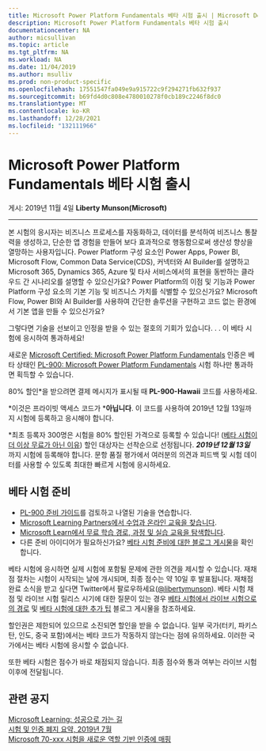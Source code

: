 ```yaml
---
title: Microsoft Power Platform Fundamentals 베타 시험 출시 | Microsoft Docs
description: Microsoft Power Platform Fundamentals 베타 시험 출시
documentationcenter: NA
author: micsullivan
ms.topic: article
ms.tgt_pltfrm: NA
ms.workload: NA
ms.date: 11/04/2019
ms.author: msulliv
ms.prod: non-product-specific
ms.openlocfilehash: 17551547fa049e9a915722c9f294271fb632f937
ms.sourcegitcommit: b69fd4d0c808e4780010278f0cb189c2246f8dc0
ms.translationtype: MT
ms.contentlocale: ko-KR
ms.lasthandoff: 12/28/2021
ms.locfileid: "132111966"
---
```

# <a name="microsoft-power-platform-fundamentals-beta-exam-now-available"></a>Microsoft Power Platform Fundamentals 베타 시험 출시

게시: 2019년 11월 4일 **Liberty Munson(Microsoft)**

___

본 시험의 응시자는 비즈니스 프로세스를 자동화하고, 데이터를 분석하여 비즈니스 통찰력을 생성하고, 단순한 앱 경험을 만들어 보다 효과적으로 행동함으로써 생산성 향상을 열망하는 사용자입니다. Power Platform 구성 요소인 Power Apps, Power BI, Microsoft Flow, Common Data Service(CDS), 커넥터와 AI Builder를 설명하고 Microsoft 365, Dynamics 365, Azure 및 타사 서비스에서의 표현을 동반하는 클라우드 간 시나리오를 설명할 수 있으신가요? Power Platform의 이점 및 기능과 Power Platform 구성 요소의 기본 기능 및 비즈니스 가치를 식별할 수 있으신가요? Microsoft Flow, Power BI와 AI Builder를 사용하여 간단한 솔루션을 구현하고 코드 없는 환경에서 기본 앱을 만들 수 있으신가요?

그렇다면 기술을 선보이고 인정을 받을 수 있는 절호의 기회가 있습니다. . . 이 베타 시험에 응시하여 통과하세요!

새로운 [Microsoft Certified: Microsoft Power Platform Fundamentals](/learn/certifications/power-platform-fundamentals?WT.mc_id=msignitethetour2019_PL900blog_cert-powerplatformfun-blog-wwl) 인증은 베타 상태인 [PL-900: Microsoft Power Platform Fundamentals](/learn/certifications/exams/pl-900?WT.mc_id=msignitethetour2019_PL900blog_cert_examspl900-blog-wwl) 시험 하나만 통과하면 획득할 수 있습니다.

80% 할인*을 받으려면 결제 메시지가 표시될 때 **PL-900-Hawaii** 코드를 사용하세요.

*이것은 프라이빗 액세스 코드가 ***아닙니다**. 이 코드를 사용하여 2019년 12월 13일까지 시험에 등록하고 응시해야 합니다.

*최초 등록자 300명은 시험을 80% 할인된 가격으로 등록할 수 있습니다! ([베타 시험이 더 이상 무료가 아닌 이유](https://www.microsoft.com/en-us/learning/community-blog-post.aspx?BlogId=8&Id=374922)) 할인 대상자는 선착순으로 선정됩니다. ***2019년 12월 13일*** 까지 시험에 등록해야 합니다. 문항 품질 평가에서 여러분의 의견과 피드백 및 시험 데이터를 사용할 수 있도록 최대한 빠르게 시험에 응시하세요.

## <a name="preparing-for-beta-exams"></a>베타 시험 준비

- [PL-900 준비 가이드](/learn/certifications/exams/pl-900)를 검토하고 나열된 기술을 연습합니다.
- [Microsoft Learning Partners에서 수업과 온라인 교육을 찾습니다](https://www.microsoft.com/learning/course-list.aspx).
- [Microsoft Learn에서 무료 학습 경로, 과정 및 실습 교육을 탐색합니다](/learn/browse).
- 다른 준비 아이디어가 필요하신가요? [베타 시험 준비에 대한 블로그 게시물](https://www.microsoft.com/en-us/learning/community-blog-post.aspx?BlogId=8&Id=374544)을 확인합니다.

베타 시험에 응시하면 실제 시험에 포함될 문제에 관한 의견을 제시할 수 있습니다. 재채점 절차는 시험이 시작되는 날에 개시되며, 최종 점수는 약 10일 후 발표됩니다. 재채점 완료 소식을 받고 싶다면 Twitter에서 팔로우하세요([@libertymunson](https://twitter.com/libertymunson)). 베타 시험 채점 및 라이브 시험 릴리스 시기에 대한 질문이 있는 경우 [베타 시험에서 라이브 시험으로의 경로](https://www.microsoft.com/en-us/learning/community-blog-post.aspx?BlogId=8&Id=374675[) 및 [베타 시험에 대한 추가 팁](https://www.microsoft.com/en-us/learning/community-blog-post.aspx?BlogId=8&Id=374723) 블로그 게시물을 참조하세요.

할인권은 제한되어 있으므로 소진되면 할인을 받을 수 없습니다. 일부 국가(터키, 파키스탄, 인도, 중국 포함)에서는 베타 코드가 작동하지 않는다는 점에 유의하세요. 이러한 국가에서는 베타 시험에 응시할 수 없습니다.

또한 베타 시험은 점수가 바로 채점되지 않습니다. 최종 점수와 통과 여부는 라이브 시험 이후에 전달됩니다.

## <a name="related-announcements"></a>관련 공지

[Microsoft Learning: 성공으로 가는 길](https://www.microsoft.com/en-us/learning/community-blog-post.aspx?BlogId=8&Id=375243)  
[시험 및 인증 폐지 요약, 2019년 7월](https://www.microsoft.com/en-us/learning/community-blog-post.aspx?BlogId=8&Id=375242)  
[Microsoft 70-xxx 시험을 새로운 역할 기반 인증에 매핑](https://www.microsoft.com/en-us/learning/community-blog-post.aspx?BlogId=8&Id=375236)  
